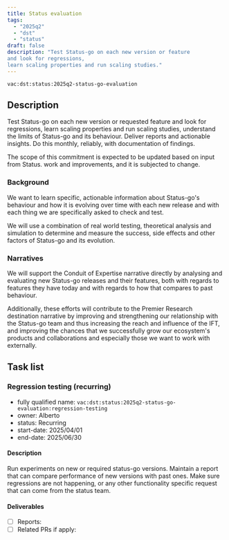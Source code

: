 ```yaml
---
title: Status evaluation
tags:
  - "2025q2"
  - "dst"
  - "status"
draft: false
description: "Test Status-go on each new version or feature
and look for regressions,
learn scaling properties and run scaling studies."
---
```


`vac:dst:status:2025q2-status-go-evaluation`

## Description

Test Status-go on each new version or requested feature
and look for regressions,
learn scaling properties and run scaling studies,
understand the limits of Status-go and its behaviour.
Deliver reports and actionable insights.
Do this monthly, reliably, with documentation of findings.

The scope of this commitment is expected to be updated based on input from Status.
work and improvements, and it is subjected to change.

### Background

We want to learn specific, actionable information
about Status-go's behaviour
and how it is evolving over time
with each new release
and with each thing we are specifically asked to check and test.

We will use a combination of real world testing,
theoretical analysis and simulation
to determine and measure the success,
side effects and other factors of Status-go and its evolution.

### Narratives

We will support the Conduit of Expertise narrative directly
by analysing and evaluating new Status-go releases and their features,
both with regards to features they have today
and with regards to how that compares to past behaviour.

Additionally, these efforts will contribute
to the Premier Research destination narrative by
improving and strengthening our relationship with the Status-go team
and thus increasing the reach and influence of the IFT,
and improving the chances
that we successfully grow our ecosystem's products and collaborations
and especially those we want to work with externally.

## Task list

### Regression testing (recurring)

* fully qualified name: `vac:dst:status:2025q2-status-go-evaluation:regression-testing`
* owner: Alberto
* status: Recurring
* start-date: 2025/04/01
* end-date: 2025/06/30

#### Description

Run experiments on new or required status-go versions.
Maintain a report that can compare performance of new versions
with past ones. Make sure regressions are not happening,
or any other functionality specific request that can come from the status team.

#### Deliverables
* [ ] Reports:
* [ ] Related PRs if apply:
